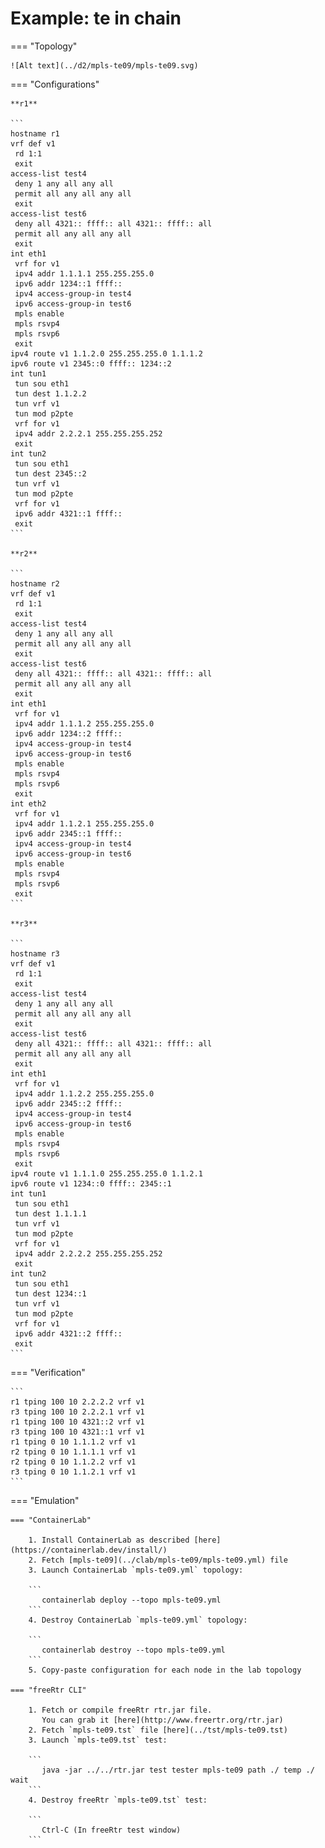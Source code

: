# Example: te in chain

=== "Topology"

    ![Alt text](../d2/mpls-te09/mpls-te09.svg)

=== "Configurations"

    **r1**

    ```
    hostname r1
    vrf def v1
     rd 1:1
     exit
    access-list test4
     deny 1 any all any all
     permit all any all any all
     exit
    access-list test6
     deny all 4321:: ffff:: all 4321:: ffff:: all
     permit all any all any all
     exit
    int eth1
     vrf for v1
     ipv4 addr 1.1.1.1 255.255.255.0
     ipv6 addr 1234::1 ffff::
     ipv4 access-group-in test4
     ipv6 access-group-in test6
     mpls enable
     mpls rsvp4
     mpls rsvp6
     exit
    ipv4 route v1 1.1.2.0 255.255.255.0 1.1.1.2
    ipv6 route v1 2345::0 ffff:: 1234::2
    int tun1
     tun sou eth1
     tun dest 1.1.2.2
     tun vrf v1
     tun mod p2pte
     vrf for v1
     ipv4 addr 2.2.2.1 255.255.255.252
     exit
    int tun2
     tun sou eth1
     tun dest 2345::2
     tun vrf v1
     tun mod p2pte
     vrf for v1
     ipv6 addr 4321::1 ffff::
     exit
    ```

    **r2**

    ```
    hostname r2
    vrf def v1
     rd 1:1
     exit
    access-list test4
     deny 1 any all any all
     permit all any all any all
     exit
    access-list test6
     deny all 4321:: ffff:: all 4321:: ffff:: all
     permit all any all any all
     exit
    int eth1
     vrf for v1
     ipv4 addr 1.1.1.2 255.255.255.0
     ipv6 addr 1234::2 ffff::
     ipv4 access-group-in test4
     ipv6 access-group-in test6
     mpls enable
     mpls rsvp4
     mpls rsvp6
     exit
    int eth2
     vrf for v1
     ipv4 addr 1.1.2.1 255.255.255.0
     ipv6 addr 2345::1 ffff::
     ipv4 access-group-in test4
     ipv6 access-group-in test6
     mpls enable
     mpls rsvp4
     mpls rsvp6
     exit
    ```

    **r3**

    ```
    hostname r3
    vrf def v1
     rd 1:1
     exit
    access-list test4
     deny 1 any all any all
     permit all any all any all
     exit
    access-list test6
     deny all 4321:: ffff:: all 4321:: ffff:: all
     permit all any all any all
     exit
    int eth1
     vrf for v1
     ipv4 addr 1.1.2.2 255.255.255.0
     ipv6 addr 2345::2 ffff::
     ipv4 access-group-in test4
     ipv6 access-group-in test6
     mpls enable
     mpls rsvp4
     mpls rsvp6
     exit
    ipv4 route v1 1.1.1.0 255.255.255.0 1.1.2.1
    ipv6 route v1 1234::0 ffff:: 2345::1
    int tun1
     tun sou eth1
     tun dest 1.1.1.1
     tun vrf v1
     tun mod p2pte
     vrf for v1
     ipv4 addr 2.2.2.2 255.255.255.252
     exit
    int tun2
     tun sou eth1
     tun dest 1234::1
     tun vrf v1
     tun mod p2pte
     vrf for v1
     ipv6 addr 4321::2 ffff::
     exit
    ```

=== "Verification"

    ```
    r1 tping 100 10 2.2.2.2 vrf v1
    r3 tping 100 10 2.2.2.1 vrf v1
    r1 tping 100 10 4321::2 vrf v1
    r3 tping 100 10 4321::1 vrf v1
    r1 tping 0 10 1.1.1.2 vrf v1
    r2 tping 0 10 1.1.1.1 vrf v1
    r2 tping 0 10 1.1.2.2 vrf v1
    r3 tping 0 10 1.1.2.1 vrf v1
    ```

=== "Emulation"

    === "ContainerLab"

        1. Install ContainerLab as described [here](https://containerlab.dev/install/)  
        2. Fetch [mpls-te09](../clab/mpls-te09/mpls-te09.yml) file  
        3. Launch ContainerLab `mpls-te09.yml` topology:  

        ```
           containerlab deploy --topo mpls-te09.yml  
        ```
        4. Destroy ContainerLab `mpls-te09.yml` topology:  

        ```
           containerlab destroy --topo mpls-te09.yml  
        ```
        5. Copy-paste configuration for each node in the lab topology

    === "freeRtr CLI"

        1. Fetch or compile freeRtr rtr.jar file.  
           You can grab it [here](http://www.freertr.org/rtr.jar)  
        2. Fetch `mpls-te09.tst` file [here](../tst/mpls-te09.tst)  
        3. Launch `mpls-te09.tst` test:  

        ```
           java -jar ../../rtr.jar test tester mpls-te09 path ./ temp ./ wait
        ```
        4. Destroy freeRtr `mpls-te09.tst` test:  

        ```
           Ctrl-C (In freeRtr test window)
        ```

